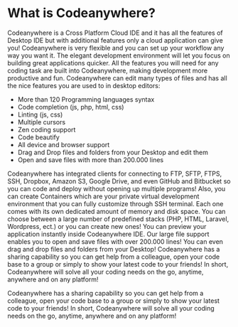 # What is Codeanywhere?

Codeanywhere is a Cross Platform Cloud IDE and it has all the features of Desktop IDE but with additional features only a cloud application can give you! Codeanywhere is very flexible and you can set up your workflow any way you want it. 
The elegant development environment will let you focus on building great applications quicker. All the features you will need for any coding task are built into Codeanywhere, making development more productive and fun.
Codeanywhere can edit many types of files and has all the nice features you are used to in desktop editors:
  - More than 120 Programming languages syntax
  - Code completion (js, php, html, css)
  - Linting (js, css)
  - Multiple cursors
  - Zen coding support
  - Code beautify
  - All device and browser support
  - Drag and Drop files and folders from your Desktop and edit them
  - Open and save files with more than 200.000 lines


Codeanywhere has integrated clients for connecting to FTP, SFTP, FTPS, SSH, Dropbox, Amazon S3, Google Drive, and even GitHub and Bitbucket so you can code and deploy without opening up multiple programs!
Also, you can create Containers which are your private virtual development environment that you can fully customize through SSH terminal. Each one comes with its own dedicated amount of memory and disk space. You can choose between a large number of predefined stacks (PHP, HTML, Laravel, Wordpress, ect.) or you can create new ones! You can preview your application instantly inside Codeanywhere IDE. 
Our large file support enables you to open and save files with over 200.000 lines!
You can even drag and drop files and folders from your Desktop!
Codeanywhere has a sharing capability so you can get help from a colleague, open your code base to a group or simply to show your latest code to your friends!
In short, Codeanywhere will solve all your coding needs on the go, anytime, anywhere and on any platform!

Codeanywhere has a sharing capability so you can get help from a colleague, open your code base to a group or simply to show your latest code to your friends!
In short, Codeanywhere will solve all your coding needs on the go, anytime, anywhere and on any platform!
